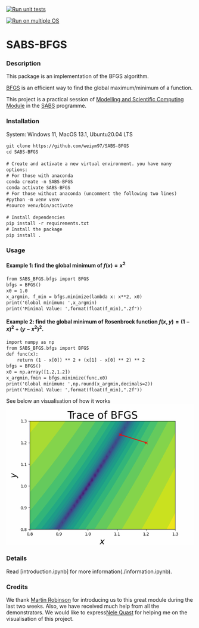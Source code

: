 [![Run unit tests](https://github.com/weiym97/SABS-BFGS/actions/workflows/unit_tests.yml/badge.svg)](https://github.com/weiym97/SABS-BFGS/actions/workflows/unit_tests.yml)

[![Run on multiple OS](https://github.com/weiym97/SABS-BFGS/actions/workflows/os-tests.yml/badge.svg)](https://github.com/weiym97/SABS-BFGS/actions/workflows/os-tests.yml)

# SABS-BFGS

### Description
This package is an implementation of the BFGS algorithm.

[BFGS](https://en.wikipedia.org/wiki/Broyden%E2%80%93Fletcher%E2%80%93Goldfarb%E2%80%93Shanno_algorithm) is an efficient way to find the global maximum/minimum of a function.

This project is a practical session of [Modelling and Scientific Computing Module](https://sabs-r3.github.io/scientific-computing) in the [SABS](https://www.sabsr3.ox.ac.uk) programme. 

### Installation

System: Windows 11, MacOS 13.1, Ubuntu20.04 LTS
```
git clone https://github.com/weiym97/SABS-BFGS
cd SABS-BFGS

# Create and activate a new virtual environment. you have many options: 
# For those with anaconda
conda create -n SABS-BFGS
conda activate SABS-BFGS
# For those without anaconda (uncomment the following two lines)
#python -m venv venv
#source venv/bin/activate

# Install dependencies
pip install -r requirements.txt
# Install the package
pip install .

```

### Usage
#### Example 1: find the global minimum of $f(x)=x^2$
```
from SABS_BFGS.bfgs import BFGS
bfgs = BFGS()
x0 = 1.0
x_argmin, f_min = bfgs.minimize(lambda x: x**2, x0)
print('Global minimum: ',x_argmin)
print('Minimal Value: ',format(float(f_min),".2f"))
```
#### Example 2: find the global minimum of Rosenbrock function $f(x,y)=(1-x)^2+(y-x^2)^2$.
```
import numpy as np
from SABS_BFGS.bfgs import BFGS
def func(x):
    return (1 - x[0]) ** 2 + (x[1] - x[0] ** 2) ** 2
bfgs = BFGS()
x0 = np.array([1.2,1.2])
x_argmin,fmin = bfgs.minimize(func,x0)
print('Global minimum: ',np.round(x_argmin,decimals=2))
print('Minimal Value: ',format(float(f_min),".2f"))
```
See below an visualisation of how it works
![Visualisation of BFGS on Rosenbrock function](./BFGS_visualisation.gif)

### Details
Read [introduction.ipynb] for more information(./information.ipynb).

### Credits
We thank [Martin Robinson](https://github.com/martinjrobins) for introducing us to this great module during the last two weeks. Also, we have received much help from all the demonstrators. We would like to express[Nele Quast](https://www.linkedin.com/in/nele-quast-760921130/?originalSubdomain=uk) for helping me on the visualisation of this project.
